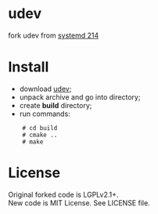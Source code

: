# udev
fork udev from [systemd 214](https://github.com/vitalikp/systemd)

# Install
 - download [udev](https://github.com/vitalikp/udev/archive/master.tar.gz);
 - unpack archive and go into directory;
 - create **build** directory;
 - run commands:
```
	# cd build
	# cmake ..
	# make
```

# License
Original forked code is LGPLv2.1+.<br/>
New code is MIT License. See LICENSE file.
